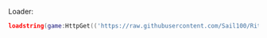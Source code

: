 Loader:

```lua
loadstring(game:HttpGet(('https://raw.githubusercontent.com/Sail100/Rita/main/start.lua')))()
```
